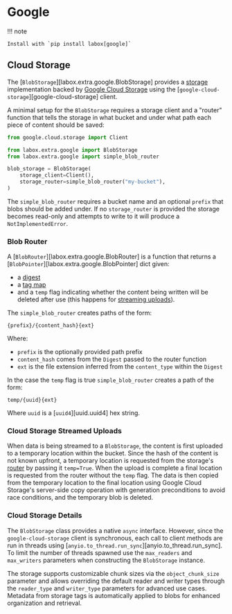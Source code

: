 # Google

!!! note

    Install with `pip install labox[google]`

## Cloud Storage

The [`BlobStorage`][labox.extra.google.BlobStorage] provides a
[storage](../concepts/storages.md) implementation backed by
[Google Cloud Storage](https://cloud.google.com/storage) using the [`google-cloud-storage`][google-cloud-storage] client.

A minimal setup for the `BlobStorage` requires a storage client and a "router" function that
tells the storage in what bucket and under what path each piece of content should be
saved:

```python
from google.cloud.storage import Client

from labox.extra.google import BlobStorage
from labox.extra.google import simple_blob_router

blob_storage = BlobStorage(
    storage_client=Client(),
    storage_router=simple_blob_router("my-bucket"),
)
```

The `simple_blob_router` requires a bucket name and an optional `prefix` that blobs
should be added under. If no `storage_router` is provided the storage becomes read-only and
attempts to write to it will produce a `NotImplementedError`.

### Blob Router

A [`BlobRouter`][labox.extra.google.BlobRouter] is a function that returns a
[`BlobPointer`][labox.extra.google.BlobPointer] dict given:

- a [digest](../concepts/storages.md#content-digest)
- a [tag map](../concepts/storages.md#storage-tags)
- and a `temp` flag indicating whether the content being written will be deleted after
    use (this happens for [streaming uploads](#cloud-storage-streamed-uploads)).

The `simple_blob_router` creates paths of the form:

```
{prefix}/{content_hash}{ext}
```

Where:

- `prefix` is the optionally provided path prefix
- `content_hash` comes from the `Digest` passed to the router function
- `ext` is the file extension inferred from the `content_type` within the `Digest`

In the case the `temp` flag is true `simple_blob_router` creates a path of the form:

```
temp/{uuid}{ext}
```

Where `uuid` is a [`uuid4`][uuid.uuid4] hex string.

### Cloud Storage Streamed Uploads

When data is being streamed to a `BlobStorage`, the content is first uploaded to a
temporary location within the bucket. Since the hash of the content is not known
upfront, a temporary location is requested from the storage's
[router](#blob-router) by passing it `temp=True`. When the upload is complete a final
location is requested from the router without the `temp` flag. The data is then copied
from the temporary location to the final location using Google Cloud Storage's server-side
copy operation with generation preconditions to avoid race conditions, and the temporary
blob is deleted.

### Cloud Storage Details

The `BlobStorage` class provides a native `async` interface. However, since the
`google-cloud-storage` client is synchronous, each call to client methods are run in
threads using [`anyio.to_thread.run_sync`][anyio.to_thread.run_sync]. To limit the
number of threads spawned use the `max_readers` and `max_writers` parameters when
constructing the `BlobStorage` instance.

The storage supports customizable chunk sizes via the `object_chunk_size` parameter
and allows overriding the default reader and writer types through the `reader_type`
and `writer_type` parameters for advanced use cases. Metadata from storage tags is
automatically applied to blobs for enhanced organization and retrieval.
